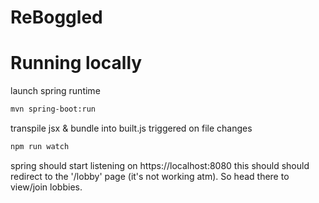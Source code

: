 # ReBoggled

# Running locally
launch spring runtime
```sh
mvn spring-boot:run 
``` 

transpile jsx & bundle into built.js triggered on file changes
```sh
npm run watch 
``` 


spring should start listening on https://localhost:8080
this should should redirect to the '/lobby' page (it's not working atm). So
head there to view/join lobbies.
